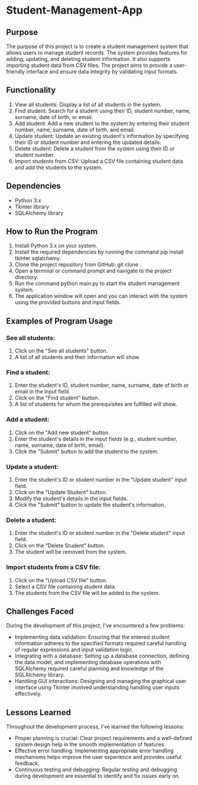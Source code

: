 # Student-Management-App

## Purpose
The purpose of this project is to create a student management system that allows users to manage student records. The system provides features for adding, updating, and deleting student information. It also supports importing student data from CSV files. The project aims to provide a user-friendly interface and ensure data integrity by validating input formats.

## Functionality
1. View all students: Display a list of all students in the system.
2. Find student: Search for a student using their ID, student number, name, surname, date of birth, or email.
3. Add student: Add a new student to the system by entering their student number, name, surname, date of birth, and email.
4. Update student: Update an existing student's information by specifying their ID or student number and entering the updated details.
5. Delete student: Delete a student from the system using their ID or student number.
6. Import students from CSV: Upload a CSV file containing student data and add the students to the system.

## Dependencies
- Python 3.x
- Tkinter library
- SQLAlchemy library

## How to Run the Program
1. Install Python 3.x on your system.
2. Install the required dependencies by running the command pip install tkinter sqlalchemy.
3. Clone the project repository from GitHub: git clone <repository-url>.
4. Open a terminal or command prompt and navigate to the project directory.
5. Run the command python main.py to start the student management system.
6. The application window will open and you can interact with the system using the provided buttons and input fields.
  
## Examples of Program Usage
### See all students:
  1. Click on the "See all students" button.
  2. A list of all students and their information will show.
  
### Find a student:
  1. Enter the student's ID, student number, name, surname, date of birth or email in the input field.
  2. Click on the "Find student" button.
  3. A list of students for whom the prerequisites are fulfilled will show.
### Add a student:

  1. Click on the "Add new student" button.
  2. Enter the student's details in the input fields (e.g., student number, name, surname, date of birth, email).
  3. Click the "Submit" button to add the student to the system.
### Update a student:

  1. Enter the student's ID or student number in the "Update student" input field.
  2. Click on the "Update Student" button.
  3. Modify the student's details in the input fields.
  4. Click the "Submit" button to update the student's information.
### Delete a student:

  1. Enter the student's ID or student number in the "Delete student" input field.
  2. Click on the "Delete Student" button.
  3. The student will be removed from the system.
### Import students from a CSV file:

  1. Click on the "Upload CSV file" button.
  2. Select a CSV file containing student data.
  3. The students from the CSV file will be added to the system.
  
## Challenges Faced
During the development of this project, I've encountered a few problems:

- Implementing data validation: Ensuring that the entered student information adheres to the specified formats required careful handling of regular expressions and input validation logic.
- Integrating with a database: Setting up a database connection, defining the data model, and implementing database operations with SQLAlchemy required careful planning and knowledge of the SQLAlchemy library.
- Handling GUI interactions: Designing and managing the graphical user interface using Tkinter involved understanding handling user inputs effectively.
  
## Lessons Learned
Throughout the development process, I've learned the following lessons:

- Proper planning is crucial: Clear project requirements and a well-defined system design help in the smooth implementation of features.
- Effective error handling: Implementing appropriate error handling mechanisms helps improve the user experience and provides useful feedback.
- Continuous testing and debugging: Regular testing and debugging during development are essential to identify and fix issues early on.
  
